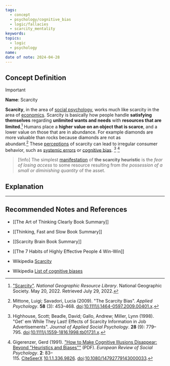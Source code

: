 ```yaml
---
tags:
  - concept
  - psychology/cognitive_bias
  - logic/fallacies
  - scarcity_mentality
keywords: 
topics:
  - logic
  - psychology
name: 
date of note: 2024-04-28
---
```


## Concept Definition

>[!important]
>**Name**:  Scarcity
>
>**Scarcity**, in the area of [social psychology](https://en.wikipedia.org/wiki/Social_psychology "Social psychology"), works much like scarcity in the area of [economics](https://en.wikipedia.org/wiki/Economics "Economics"). Scarcity is basically how people handle **satisfying themselves** regarding **unlimited wants and needs** with **resources that are limited**.[^1] Humans place a **higher value on an object that is scarce**, and a lower value on those that are in abundance. For example diamonds are more valuable than rocks because diamonds are not as abundant.[^2] These [perceptions](https://en.wikipedia.org/wiki/Perception "Perception") of scarcity can lead to irregular consumer behavior, such as [systemic errors](https://en.wikipedia.org/wiki/Systemic_error "Systemic error") or [cognitive bias](https://en.wikipedia.org/wiki/Cognitive_bias "Cognitive bias"). [^3] [^4]

>[!info]
>The simplest [manifestation](https://en.wiktionary.org/wiki/Special:Search/manifestation "wikt:Special:Search/manifestation") of **the scarcity heuristic** is the *fear of losing access* to some resource resulting from *the possession of a small or diminishing quantity* of the asset.



## Explanation





-----------
##  Recommended Notes and References

- [[The Art of Thinking Clearly Book Summary]]
- [[Thinking, Fast and Slow Book Summary]]
- [[Scarcity Brain Book Summary]]
- [[The 7 Habits of Highly Effective People 4 Win-Win]]

- Wikipedia [Scarcity](https://en.wikipedia.org/wiki/Scarcity_(social_psychology))
- Wikipedia [List of cognitive biases](https://en.wikipedia.org/wiki/List_of_cognitive_biases)

[^1]: ["Scarcity"](https://education.nationalgeographic.org/resource/scarcity). _National Geographic Resource Library_. National Geographic Society. May 20, 2022. Retrieved July 29, 2022.

[^2]: Mittone, Luigi; Savadori, Lucia (2009). "The Scarcity Bias". _Applied Psychology_. **58** (3): 453–468. [doi](https://en.wikipedia.org/wiki/Doi_(identifier) "Doi (identifier)"):[10.1111/j.1464-0597.2009.00401.x](https://doi.org/10.1111%2Fj.1464-0597.2009.00401.x).

[^3]: Highhouse, Scott; Beadle, David; Gallo, Andrew; Miller, Lynn (1998). "Get' em While They Last! Effects of Scarcity Information in Job Advertisements". _Journal of Applied Social Psychology_. **28** (9): 779–795. [doi](https://en.wikipedia.org/wiki/Doi_(identifier) "Doi (identifier)"):[10.1111/j.1559-1816.1998.tb01731.x](https://doi.org/10.1111%2Fj.1559-1816.1998.tb01731.x).

[^4]: Gigerenzer, Gerd (1991). ["How to Make Cognitive Illusions Disappear: Beyond "Heuristics and Biases""](http://library.mpib-berlin.mpg.de/ft/gg/GG_How_1991.pdf) (PDF). _European Review of Social Psychology_. **2**: 83–115. [CiteSeerX](https://en.wikipedia.org/wiki/CiteSeerX_(identifier) "CiteSeerX (identifier)") [10.1.1.336.9826](https://citeseerx.ist.psu.edu/viewdoc/summary?doi=10.1.1.336.9826). [doi](https://en.wikipedia.org/wiki/Doi_(identifier) "Doi (identifier)"):[10.1080/14792779143000033](https://doi.org/10.1080%2F14792779143000033).